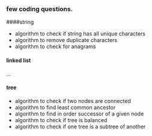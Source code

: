 ### few coding questions.
####string
- algorithm to check if string has all unique characters
- algorithm to remove duplicate characters
- algorithm to check for anagrams
#### linked list
...
#### tree
- algorithm to check if two nodes are connected
- algorithm to find least common ancestor
- algorithm to find in order successor of a given node
- algorithm to check if tree is balanced
- algorithm to check if one tree is a subtree of another
